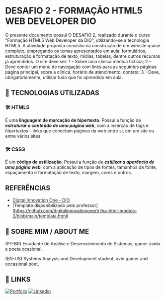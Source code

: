 # DESAFIO 2 - FORMAÇÃO HTML5 WEB DEVELOPER DIO

O presente documento possui O DESAFIO 2, realizado durante o curso "Formação HTML5 Web Developer da DIO", utilizando-se a tecnologia HTML5. A atividade proposta consistiu na construção de um website quase completo, empregando os temas apresentados em aula: formulários, estruturação e formatação de texto, mídias, tabelas, dentre outros recursos já aprendidos. 
O site deve ser:
1 - Sobre uma clínica médica fictícia;
2 - Deve conter um menu de navegação com links para as seguintes páginas: página principal, sobre a clínica, horário de atendimento, contato;
3 - Deve, obrigatoriamente, utilizar tudo que foi aprendido em aula.  

## 🦾 TECNOLOGIAS UTILIZADAS

### 🛠 HTML5
É uma **linguagem de marcação de hipertexto**. Possui a função de __*estruturar o conteúdo de uma página web*__, com a inserção de tags e _hipertextos_ - links que conectam páginas da web entre si, em um site ou entre vários sites. 

### 🛠 CSS3
É um **código de estilização**. Possui a função de __*estilizar a aparência de uma página web*__, com a aplicação de tipos de fontes, tamanhos de fonte, espaçamento e formatação de texto, margem, cores e outros. 

## REFERÊNCIAS

- [Digital Innovation One - DIO](https://www.dio.me/)
- [Template disponibilizado pelo professor] (https://github.com/digitalinnovationone/trilha-html-modulo-2/blob/main/template.html)

## 🚀 SOBRE MIM / ABOUT ME
(PT-BR)
Estudante de Análise e Desenvolvimento de Sistemas, gamer ávida e poeta ocasional. 

(EN-US)
Systems Analysis and Development student, avid gamer and occasional poet.

## 🔗 LINKS
[![Portfolio](https://img.shields.io/badge/my_portfolio-000?style=for-the-badge&logo=ko-fi&logoColor=white)](https://github.com/cikau)
[![Linkedin](https://img.shields.io/badge/linkedin-0A66C2?style=for-the-badge&logo=linkedin&logoColor=white)](https://www.linkedin.com/in/cintia-uz%C3%AAda-720588244/)
